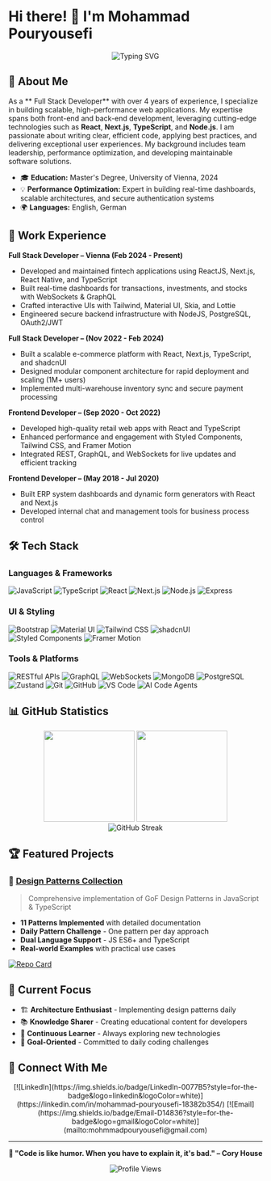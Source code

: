 # Hi there! 👋 I'm Mohammad Pouryousefi

<div align="center">
  <img src="https://readme-typing-svg.herokuapp.com?font=Fira+Code&pause=1000&color=00D4FF&center=true&vCenter=true&width=435&lines=Full+Stack+Developer;React+%7C+Next.js+%7C+TypeScript;Performance+Optimization+Enthusiast;" alt="Typing SVG" />
</div>

## 🚀 About Me

As a ** Full Stack Developer** with over 4 years of experience, I specialize in building scalable, high-performance web applications. My expertise spans both front-end and back-end development, leveraging cutting-edge technologies such as **React**, **Next.js**, **TypeScript**, and **Node.js**. I am passionate about writing clear, efficient code, applying best practices, and delivering exceptional user experiences. My background includes team leadership, performance optimization, and developing maintainable software solutions.

- 🎓 **Education:** Master's Degree, University of Vienna, 2024
- 💡 **Performance Optimization:** Expert in building real-time dashboards, scalable architectures, and secure authentication systems
- 🌍 **Languages:** English, German

## 💼 Work Experience

**Full Stack Developer – Vienna (Feb 2024 - Present)**
- Developed and maintained fintech applications using ReactJS, Next.js, React Native, and TypeScript
- Built real-time dashboards for transactions, investments, and stocks with WebSockets & GraphQL
- Crafted interactive UIs with Tailwind, Material UI, Skia, and Lottie
- Engineered secure backend infrastructure with NodeJS, PostgreSQL, OAuth2/JWT

**Full Stack Developer – (Nov 2022 - Feb 2024)**
- Built a scalable e-commerce platform with React, Next.js, TypeScript, and shadcnUI
- Designed modular component architecture for rapid deployment and scaling (1M+ users)
- Implemented multi-warehouse inventory sync and secure payment processing

**Frontend Developer – (Sep 2020 - Oct 2022)**
- Developed high-quality retail web apps with React and TypeScript
- Enhanced performance and engagement with Styled Components, Tailwind CSS, and Framer Motion
- Integrated REST, GraphQL, and WebSockets for live updates and efficient tracking

**Frontend Developer – (May 2018 - Jul 2020)**
- Built ERP system dashboards and dynamic form generators with React and Next.js
- Developed internal chat and management tools for business process control

## 🛠️ Tech Stack

### Languages & Frameworks
![JavaScript](https://img.shields.io/badge/JavaScript-F7DF1E?style=for-the-badge&logo=javascript&logoColor=black)
![TypeScript](https://img.shields.io/badge/TypeScript-007ACC?style=for-the-badge&logo=typescript&logoColor=white)
![React](https://img.shields.io/badge/React-20232A?style=for-the-badge&logo=react&logoColor=61DAFB)
![Next.js](https://img.shields.io/badge/Next.js-000000?style=for-the-badge&logo=next.js&logoColor=white)
![Node.js](https://img.shields.io/badge/Node.js-43853D?style=for-the-badge&logo=node.js&logoColor=white)
![Express](https://img.shields.io/badge/Express.js-404D59?style=for-the-badge)


### UI & Styling
![Bootstrap](https://img.shields.io/badge/Bootstrap-563D7C?style=for-the-badge&logo=bootstrap&logoColor=white)
![Material UI](https://img.shields.io/badge/Material--UI-0081CB?style=for-the-badge&logo=mui&logoColor=white)
![Tailwind CSS](https://img.shields.io/badge/Tailwind_CSS-38B2AC?style=for-the-badge&logo=tailwind-css&logoColor=white)
![shadcnUI](https://img.shields.io/badge/shadcnUI-111827?style=for-the-badge&logo=shadcnui&logoColor=white)
![Styled Components](https://img.shields.io/badge/Styled--Components-DB7093?style=for-the-badge&logo=styled-components&logoColor=white)
![Framer Motion](https://img.shields.io/badge/Framer_Motion-0055FF?style=for-the-badge&logo=framer&logoColor=white)

### Tools & Platforms
![RESTful APIs](https://img.shields.io/badge/REST-02569B?style=for-the-badge&logo=rest&logoColor=white)
![GraphQL](https://img.shields.io/badge/GraphQL-E10098?style=for-the-badge&logo=graphql&logoColor=white)
![WebSockets](https://img.shields.io/badge/WebSockets-010101?style=for-the-badge&logo=websocket&logoColor=white)
![MongoDB](https://img.shields.io/badge/MongoDB-47A248?style=for-the-badge&logo=mongodb&logoColor=white)
![PostgreSQL](https://img.shields.io/badge/PostgreSQL-336791?style=for-the-badge&logo=postgresql&logoColor=white)
![Zustand](https://img.shields.io/badge/Zustand-000?style=for-the-badge&logo=zustand&logoColor=white)
![Git](https://img.shields.io/badge/Git-F05032?style=for-the-badge&logo=git&logoColor=white)
![GitHub](https://img.shields.io/badge/GitHub-181717?style=for-the-badge&logo=github&logoColor=white)
![VS Code](https://img.shields.io/badge/VS_Code-007ACC?style=for-the-badge&logo=visual-studio-code&logoColor=white)
![AI Code Agents](https://img.shields.io/badge/AI%20Code%20Agents-Cursor%20%7C%20Copilot-00D4FF?style=for-the-badge)

## 📊 GitHub Statistics

<div align="center">
  <img height="180em" src="https://github-readme-stats.vercel.app/api?username=mohmmadpouryousefi&show_icons=true&theme=tokyonight&include_all_commits=true&count_private=true"/>
  <img height="180em" src="https://github-readme-stats.vercel.app/api/top-langs/?username=mohmmadpouryousefi&layout=compact&langs_count=8&theme=tokyonight"/>
</div>

<div align="center">
  <img src="https://github-readme-streak-stats.herokuapp.com/?user=mohmmadpouryousefi&theme=tokyonight" alt="GitHub Streak"/>
</div>

## 🏆 Featured Projects

### 🎯 [Design Patterns Collection](https://github.com/mohmmadpouryousefi/design-patterns)
> Comprehensive implementation of GoF Design Patterns in JavaScript & TypeScript
- **11 Patterns Implemented** with detailed documentation
- **Daily Pattern Challenge** - One pattern per day approach
- **Dual Language Support** - JS ES6+ and TypeScript
- **Real-world Examples** with practical use cases

[![Repo Card](https://github-readme-stats.vercel.app/api/pin/?username=mohmmadpouryousefi&repo=design-patterns&theme=tokyonight)](https://github.com/mohmmadpouryousefi/design-patterns)

## 🌟 Current Focus

- 🏗️ **Architecture Enthusiast** - Implementing design patterns daily
- 📚 **Knowledge Sharer** - Creating educational content for developers
- 🔄 **Continuous Learner** - Always exploring new technologies
- 🎯 **Goal-Oriented** - Committed to daily coding challenges

## 🔗 Connect With Me

<div align="center">
  [![LinkedIn](https://img.shields.io/badge/LinkedIn-0077B5?style=for-the-badge&logo=linkedin&logoColor=white)](https://linkedin.com/in/mohammad-pouryousefi-18382b354/)
  [![Email](https://img.shields.io/badge/Email-D14836?style=for-the-badge&logo=gmail&logoColor=white)](mailto:mohmmadpouryousefi@gmail.com)
</div>

---

<div align="center">
  
**💫 "Code is like humor. When you have to explain it, it's bad." – Cory House**

![Profile Views](https://komarev.com/ghpvc/?username=mohmmadpouryousefi&color=blueviolet&style=for-the-badge)

</div>